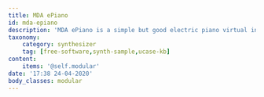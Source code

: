 ```yaml
---
title: MDA ePiano
id: mda-epiano
description: 'MDA ePiano is a simple but good electric piano virtual instrument.'
taxonomy:
    category: synthesizer
    tag: [free-software,synth-sample,ucase-kb]
content:
    items: '@self.modular'
date: '17:38 24-04-2020'
body_classes: modular
---
```


